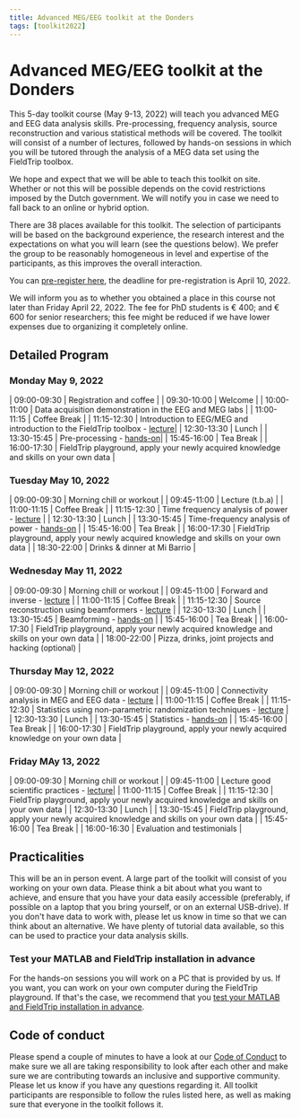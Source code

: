 ```yaml
---
title: Advanced MEG/EEG toolkit at the Donders
tags: [toolkit2022]
---
```


# Advanced MEG/EEG toolkit at the Donders

This 5-day toolkit course (May 9-13, 2022) will teach you advanced MEG and EEG data analysis skills. Pre-processing, frequency analysis, source reconstruction and various statistical methods will be covered. The toolkit will consist of a number of lectures, followed by hands-on sessions in which you will be tutored through the analysis of a MEG data set using the FieldTrip toolbox.

We hope and expect that we will be able to teach this toolkit on site. Whether or not this will be possible depends on the covid restrictions imposed by the Dutch government. We will notify you in case we need to fall back to an online or hybrid option.

There are 38 places available for this toolkit. The selection of participants will be based on the background experience, the research interest and the expectations on what you will learn (see the questions below). We prefer the group to be reasonably homogeneous in level and expertise of the participants, as this improves the overall interaction.

You can [pre-register here](https://www.ru.nl/donders/agenda/donders-tool-kits/vm-tool-kits/donders-meg-eeg-toolkit/), the deadline for pre-registration is April 10, 2022.

We will inform you as to whether you obtained a place in this course not later than Friday April 22, 2022. The fee for PhD students is € 400; and € 600 for senior researchers; this  fee might be reduced if we have lower expenses due to organizing it completely online.

## Detailed Program

### Monday May 9, 2022

| 09:00-09:30 | Registration and coffee |
| 09:30-10:00 | Welcome |
| 10:00-11:00 | Data acquisition demonstration in the EEG and MEG labs |
| 11:00-11:15 | Coffee Break |
| 11:15-12:30 | Introduction to EEG/MEG and introduction to the FieldTrip toolbox - [lecture](/assets/pdf/workshop/toolkit2022/introduction.pdf)|
| 12:30-13:30 | Lunch |
| 13:30-15:45 | Pre-processing - [hands-on](/tutorial/eventrelatedaveraging)|
| 15:45-16:00 | Tea Break |
| 16:00-17:30 | FieldTrip playground, apply your newly acquired knowledge and skills on your own data |


### Tuesday May 10, 2022

| 09:00-09:30 | Morning chill or workout |
| 09:45-11:00 | Lecture (t.b.a) |
| 11:00-11:15 | Coffee Break |
| 11:15-12:30 | Time frequency analysis of power - [lecture](/assets/pdf/workshop/toolkit2022/frequency.pdf) |
| 12:30-13:30 | Lunch |
| 13:30-15:45 | Time-frequency analysis of power - [hands-on](/tutorial/timefrequencyanalysis) |
| 15:45-16:00 | Tea Break |
| 16:00-17:30 | FieldTrip playground, apply your newly acquired knowledge and skills on your own data |
| 18:30-22:00 | Drinks & dinner at Mi Barrio |


### Wednesday May 11, 2022

| 09:00-09:30 | Morning chill or workout |
| 09:45-11:00 | Forward and inverse - [lecture](/assets/pdf/workshop/toolkit2022/forward_inverse.pdf) |
| 11:00-11:15 | Coffee Break |
| 11:15-12:30 | Source reconstruction using beamformers - [lecture](/assets/pdf/workshop/toolkit2022/beamforming.pdf) |
| 12:30-13:30 | Lunch |
| 13:30-15:45 | Beamforming - [hands-on](/tutorial/beamformer) |
| 15:45-16:00 | Tea Break |
| 16:00-17:30 | FieldTrip playground, apply your newly acquired knowledge and skills on your own data |
| 18:00-22:00 | Pizza, drinks, joint projects and hacking (optional) |


### Thursday May 12, 2022

| 09:00-09:30 | Morning chill or workout |
| 09:45-11:00 | Connectivity analysis in MEG and EEG data - [lecture](/assets/pdf/workshop/toolkit2022/connectivity.pdf) |
| 11:00-11:15 | Coffee Break |
| 11:15-12:30 | Statistics using non-parametric randomization techniques - [lecture](/assets/pdf/workshop/toolkit2022/statistics.pdf) |
| 12:30-13:30 | Lunch |
| 13:30-15:45 | Statistics - [hands-on](/tutorial/cluster_permutation_timelock) |
| 15:45-16:00 | Tea Break |
| 16:00-17:30 | FieldTrip playground, apply your newly acquired knowledge on your own data |


### Friday MAy 13, 2022

| 09:00-09:30 | Morning chill or workout |
| 09:45-11:00 | Lecture good scientific practices - [lecture](/assets/pdf/workshop/toolkit2022/openscience.pdf)|
| 11:00-11:15 | Coffee Break |
| 11:15-12:30 | FieldTrip playground, apply your newly acquired knowledge and skills on your own data |
| 12:30-13:30 | Lunch |
| 13:30-15:45 | FieldTrip playground, apply your newly acquired knowledge and skills on your own data |
| 15:45-16:00 | Tea Break |
| 16:00-16:30 | Evaluation and testimonials |

## Practicalities

This will be an in person event. A large part of the toolkit will consist of you working on your own data. Please think a bit about what you want to achieve, and ensure that you have your data easily accessible (preferably, if possible on a laptop that you bring yourself, or on an external USB-drive). If you don't have data to work with, please let us know in time so that we can think about an alternative. We have plenty of tutorial data available, so this can be used to practice your data analysis skills.

### Test your MATLAB and FieldTrip installation in advance

For the hands-on sessions you will work on a PC that is provided by us. If you want, you can work on your own computer during the FieldTrip playground. If that's the case, we recommend that you [test your MATLAB and FieldTrip installation in advance](/workshop/toolkit2022/test_installation).

## Code of conduct

Please spend a couple of minutes to have a look at our [Code of Conduct](/workshop/toolkit2022/code_of_conduct) to make sure we all are taking responsibility to look after each other and make sure we are contributing towards an inclusive and supportive community. Please let us know if you have any questions regarding it. All toolkit participants are responsible to follow the rules listed here, as well as making sure that everyone in the toolkit follows it.
